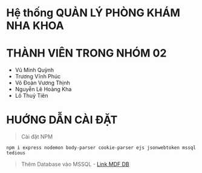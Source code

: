 # Hệ thống QUẢN LÝ PHÒNG KHÁM NHA KHOA

# THÀNH VIÊN TRONG NHÓM 02
- Vũ Minh Quỳnh
- Trương Vĩnh Phúc
- Võ Đoàn Vương Thịnh
- Nguyễn Lê Hoàng Kha
- Lô Thuỷ Tiên

# HUỚNG DẪN CÀI ĐẶT
> Cài đặt NPM
```
npm i express nodemon body-parser cookie-parser ejs jsonwebtoken mssql tedious
```
> Thêm Database vào MSSQL -
[Link MDF DB](https://drive.google.com/file/d/14U9F0EkRYg668NJuVHZxca-HJcQbEKl8/view?usp=sharing)
